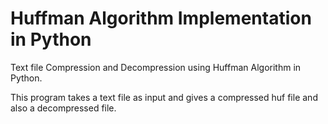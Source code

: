 # Huffman Algorithm Implementation in Python

Text file Compression and Decompression using Huffman Algorithm in Python.

This program takes a text file as input and gives a compressed huf file and also a decompressed file.

